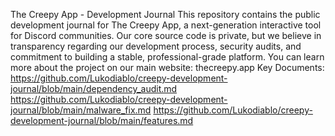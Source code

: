 The Creepy App - Development Journal
This repository contains the public development journal for The Creepy App, a next-generation interactive tool for Discord communities.
Our core source code is private, but we believe in transparency regarding our development process, security audits, and commitment to building a stable, professional-grade platform.
You can learn more about the project on our main website: thecreepy.app
Key Documents:
https://github.com/Lukodiablo/creepy-development-journal/blob/main/dependency_audit.md
https://github.com/Lukodiablo/creepy-development-journal/blob/main/malware_fix.md
https://github.com/Lukodiablo/creepy-development-journal/blob/main/features.md
